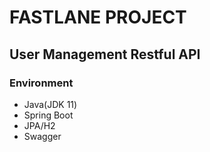 # FASTLANE PROJECT

## User Management Restful API

### Environment

- Java(JDK 11)
- Spring Boot
- JPA/H2
- Swagger

